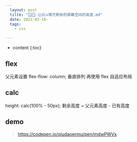 ```yaml
---
  layout: post
  tilte: "🪟🪟-让div填充剩余的屏幕空间的高度.md"
  date: 2022-03-16-
  tags: 
    - css

---
```



* content
{:toc}


## flex 
父元素设置 flex-flow: column; 垂直排列
再使用 flex 自适应布局
## calc
 height: calc(100% - 50px);
剩余高度 = 父元素高度 - 已有高度

## demo
>https://codepen.io/qiudaoermu/pen/mdwPWVx
